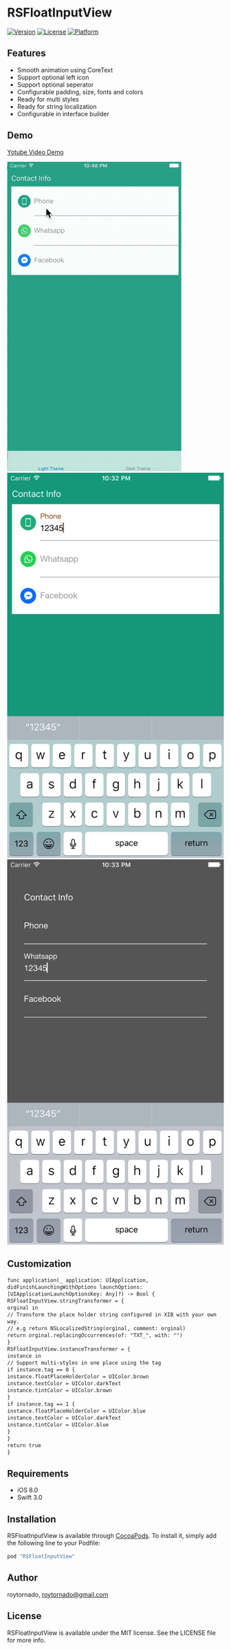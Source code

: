 # RSFloatInputView

[![Version](https://img.shields.io/cocoapods/v/RSFloatInputView.svg?style=flat)](http://cocoapods.org/pods/RSFloatInputView)
[![License](https://img.shields.io/cocoapods/l/RSFloatInputView.svg?style=flat)](http://cocoapods.org/pods/RSFloatInputView)
[![Platform](https://img.shields.io/cocoapods/p/RSFloatInputView.svg?style=flat)](http://cocoapods.org/pods/RSFloatInputView)

## Features
* Smooth animation using CoreText
* Support optional left icon
* Support optional seperator
* Configurable padding, size, fonts and colors
* Ready for multi styles
* Ready for string localization
* Configurable in interface builder

## Demo

[Yotube Video Demo](https://youtu.be/_08pUzXVp5s "Youtube")

![Gif](./ss_gif.gif?raw=true)
![In light theme](./ss_light.png?raw=true "In light theme")
![In dark theme](./ss_dark.png?raw=true "In dark theme")

## Customization

```
func application(_ application: UIApplication, didFinishLaunchingWithOptions launchOptions: [UIApplicationLaunchOptionsKey: Any]?) -> Bool {
RSFloatInputView.stringTransformer = {
orginal in
// Transform the place holder string configured in XIB with your own way.
// e.g return NSLocalizedString(orginal, comment: orginal)
return orginal.replacingOccurrences(of: "TXT_", with: "")
}
RSFloatInputView.instanceTransformer = {
instance in
// Support multi-styles in one place using the tag
if instance.tag == 0 {
instance.floatPlaceHolderColor = UIColor.brown
instance.textColor = UIColor.darkText
instance.tintColor = UIColor.brown
}
if instance.tag == 1 {
instance.floatPlaceHolderColor = UIColor.blue
instance.textColor = UIColor.darkText
instance.tintColor = UIColor.blue
}
}
return true
}
```

## Requirements
* iOS 8.0
* Swift 3.0

## Installation

RSFloatInputView is available through [CocoaPods](http://cocoapods.org). To install it, simply add the following line to your Podfile:

```ruby
pod "RSFloatInputView"
```

## Author

roytornado, roytornado@gmail.com

## License

RSFloatInputView is available under the MIT license. See the LICENSE file for more info.
